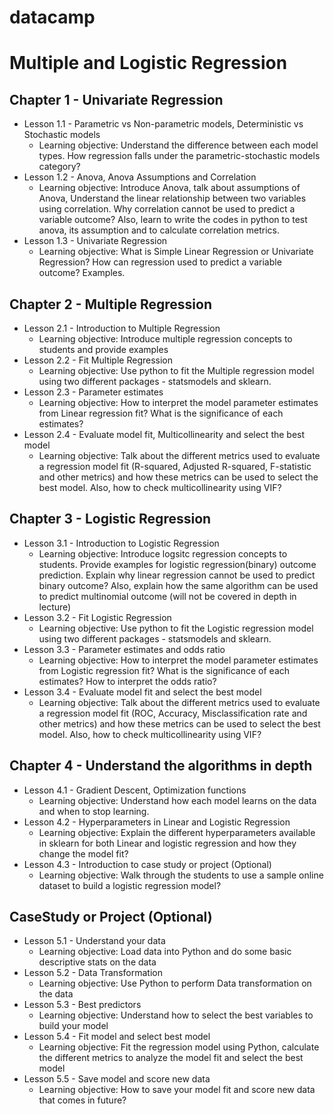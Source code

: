 # datacamp

# Multiple and Logistic Regression

## Chapter 1 - Univariate Regression
   * Lesson 1.1 - Parametric vs Non-parametric models, Deterministic vs Stochastic models
     * Learning objective: Understand the difference between each model types. How regression falls under the parametric-stochastic models category?
   * Lesson 1.2 - Anova, Anova Assumptions and Correlation
     * Learning objective: Introduce Anova, talk about assumptions of Anova, Understand the linear relationship between two variables using correlation. Why correlation cannot be used to predict a variable outcome? Also, learn to write the codes in python to test anova, its assumption and to calculate correlation metrics.
   * Lesson 1.3 - Univariate Regression
     * Learning objective: What is Simple Linear Regression or Univariate Regression? How can regression used to predict a variable outcome? Examples.
## Chapter 2 - Multiple Regression
   * Lesson 2.1 - Introduction to Multiple Regression
     * Learning objective: Introduce multiple regression concepts to students and provide examples
   * Lesson 2.2 - Fit Multiple Regression
     * Learning objective: Use python to fit the Multiple regression model using two different packages - statsmodels and sklearn.
   * Lesson 2.3 - Parameter estimates
     * Learning objective: How to interpret the model parameter estimates from Linear regression fit? What is the significance of each estimates?
   * Lesson 2.4 - Evaluate model fit, Multicollinearity and select the best model
     * Learning objective: Talk about the different metrics used to evaluate a regression model fit (R-squared, Adjusted R-squared, F-statistic and other metrics) and how these metrics can be used to select the best model. Also, how to check multicollinearity using VIF?
## Chapter 3 - Logistic Regression
   * Lesson 3.1 - Introduction to Logistic Regression
     * Learning objective: Introduce logsitc regression concepts to students. Provide examples for logistic regression(binary) outcome prediction. Explain why linear regression cannot be used to predict binary outcome? Also, explain how the same algorithm can be used to predict multinomial outcome (will not be covered in depth in lecture)
   * Lesson 3.2 - Fit Logistic Regression
     * Learning objective: Use python to fit the Logistic regression model using two different packages - statsmodels and sklearn.
   * Lesson 3.3 - Parameter estimates and odds ratio
     * Learning objective: How to interpret the model parameter estimates from Logistic regression fit? What is the significance of each estimates? How to interpret the odds ratio?
   * Lesson 3.4 - Evaluate model fit and select the best model
     * Learning objective: Talk about the different metrics used to evaluate a regression model fit (ROC, Accuracy, Misclassification rate and other metrics) and how these metrics can be used to select the best model. Also, how to check multicollinearity using VIF?
## Chapter 4 - Understand the algorithms in depth
   * Lesson 4.1 - Gradient Descent, Optimization functions
     * Learning objective: Understand how each model learns on the data and when to stop learning. 
   * Lesson 4.2 - Hyperparameters in Linear and Logistic Regression
     * Learning objective: Explain the different hyperparameters available in sklearn for both Linear and logistic regression and how they change the model fit?
   * Lesson 4.3 - Introduction to case study or project (Optional)
     * Learning objective: Walk through the students to use a sample online dataset to build a logistic regression model? 
## CaseStudy or Project (Optional)
   * Lesson 5.1 - Understand your data
     * Learning objective: Load data into Python and do some basic descriptive stats on the data
   * Lesson 5.2 - Data Transformation
     * Learning objective: Use Python to perform Data transformation on the data
   * Lesson 5.3 - Best predictors
     * Learning objective: Understand how to select the best variables to build your model
   * Lesson 5.4 - Fit model and select best model
     * Learning objective: Fit the regression model using Python, calculate the different metrics to analyze the model fit and select the best model
   * Lesson 5.5 - Save model and score new data
     * Learning objective: How to save your model fit and score new data that comes in future?

